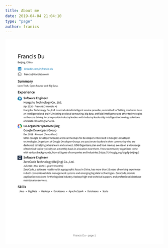 ```yaml
---
title: About me
date: 2019-04-04 21:04:10
type: "page"
author: franics
---
```


![About Me](../images/resume.png)